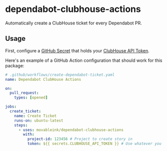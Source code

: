 # dependabot-clubhouse-actions

Automatically create a ClubHouse ticket for every Dependabot PR.

## Usage

First, configure a [GitHub Secret](https://help.github.com/en/actions/automating-your-workflow-with-github-actions/creating-and-using-encrypted-secrets#creating-encrypted-secrets) that holds your [ClubHouse API Token](https://help.clubhouse.io/hc/en-us/articles/205701199-Clubhouse-API-Tokens).

Here's an example of a GitHub Action configuration that should work for this package:

```yaml
# .github/workflows/create-dependabot-ticket.yaml
name: Dependabot ClubHouse Actions

on:
  pull_request:
    types: [opened]

jobs:
  create_ticket:
    name: Create Ticket
    runs-on: ubuntu-latest
    steps:
      - uses: movableink/dependabot-clubhouse-actions
        with:
          project-id: 123456 # Project to create story in
          token: ${{ secrets.CLUBHOUSE_API_TOKEN }} # Use whatever you configured previously
```
